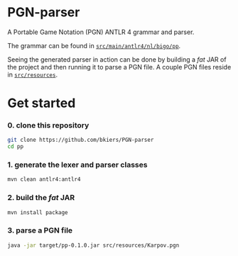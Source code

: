 # PGN-parser

A Portable Game Notation (PGN) ANTLR 4 grammar and parser.

The grammar can be found in 
[`src/main/antlr4/nl/bigo/pp`](https://github.com/bkiers/PGN-parser/tree/master/src/main/antlr4/nl/bigo/pp).

Seeing the generated parser in action can be done by building
a *fat* JAR of the project and then running it to parse a PGN
file. A couple PGN files reside in 
[`src/resources`](https://github.com/bkiers/PGN-parser/tree/master/src/resources).

# Get started

### 0. clone this repository

```bash
git clone https://github.com/bkiers/PGN-parser
cd pp
```

### 1. generate the lexer and parser classes

```bash
mvn clean antlr4:antlr4
```

### 2. build the *fat* JAR

```bash
mvn install package
```

### 3. parse a PGN file

```bash
java -jar target/pp-0.1.0.jar src/resources/Karpov.pgn
```
